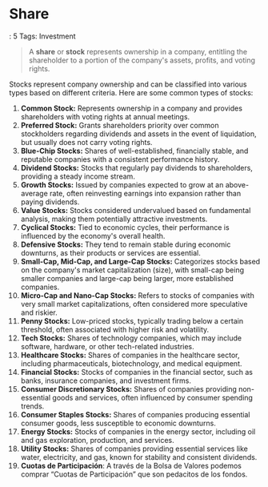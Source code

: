 # Share

: 5
Tags: Investment

> A **share** or **stock** represents ownership in a company, entitling the shareholder to a portion of the company's assets, profits, and voting rights.
> 

Stocks represent company ownership and can be classified into various types based on different criteria. Here are some common types of stocks:

1. **Common Stock:** Represents ownership in a company and provides shareholders with voting rights at annual meetings.
2. **Preferred Stock:** Grants shareholders priority over common stockholders regarding dividends and assets in the event of liquidation, but usually does not carry voting rights.
3. **Blue-Chip Stocks:** Shares of well-established, financially stable, and reputable companies with a consistent performance history.
4. **Dividend Stocks:** Stocks that regularly pay dividends to shareholders, providing a steady income stream.
5. **Growth Stocks:** Issued by companies expected to grow at an above-average rate, often reinvesting earnings into expansion rather than paying dividends.
6. **Value Stocks:** Stocks considered undervalued based on fundamental analysis, making them potentially attractive investments.
7. **Cyclical Stocks:** Tied to economic cycles, their performance is influenced by the economy's overall health.
8. **Defensive Stocks:** They tend to remain stable during economic downturns, as their products or services are essential.
9. **Small-Cap, Mid-Cap, and Large-Cap Stocks:** Categorizes stocks based on the company's market capitalization (size), with small-cap being smaller companies and large-cap being larger, more established companies.
10. **Micro-Cap and Nano-Cap Stocks:** Refers to stocks of companies with very small market capitalizations, often considered more speculative and riskier.
11. **Penny Stocks:** Low-priced stocks, typically trading below a certain threshold, often associated with higher risk and volatility.
12. **Tech Stocks:** Shares of technology companies, which may include software, hardware, or other tech-related industries.
13. **Healthcare Stocks:** Shares of companies in the healthcare sector, including pharmaceuticals, biotechnology, and medical equipment.
14. **Financial Stocks:** Stocks of companies in the financial sector, such as banks, insurance companies, and investment firms.
15. **Consumer Discretionary Stocks:** Shares of companies providing non-essential goods and services, often influenced by consumer spending trends.
16. **Consumer Staples Stocks:** Shares of companies producing essential consumer goods, less susceptible to economic downturns.
17. **Energy Stocks:** Stocks of companies in the energy sector, including oil and gas exploration, production, and services.
18. **Utility Stocks:** Shares of companies providing essential services like water, electricity, and gas, known for stability and consistent dividends.
19. **Cuotas de Participación**: A través de la Bolsa de Valores podemos comprar “Cuotas de Participación” que son pedacitos de los fondos.